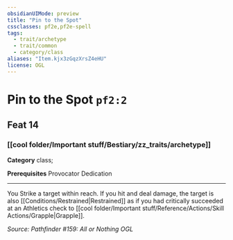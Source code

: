 ```yaml
---
obsidianUIMode: preview
title: "Pin to the Spot"
cssclasses: pf2e,pf2e-spell
tags:
  - trait/archetype
  - trait/common
  - category/class
aliases: "Item.kjx3zGqzXrsZ4eHU"
license: OGL
---
```

# Pin to the Spot `pf2:2`
## Feat 14
### [[cool folder/Important stuff/Bestiary/zz_traits/archetype]]

**Category** class; 



**Prerequisites** Provocator Dedication
* * *
You Strike a target within reach. If you hit and deal damage, the target is also [[Conditions/Restrained|Restrained]] as if you had critically succeeded at an Athletics check to [[cool folder/Important stuff/Reference/Actions/Skill Actions/Grapple|Grapple]].

*Source: Pathfinder #159: All or Nothing*
*OGL*